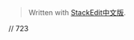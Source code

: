 


> Written with [StackEdit中文版](https://stackedit.cn/).

// 723
<!--stackedit_data:
eyJoaXN0b3J5IjpbLTEyMTUwMDc0NSwxOTE2NTU1NTQ0XX0=
-->